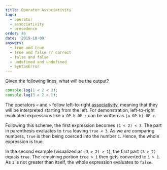 ```yaml
---
title: Operator Associativity
tags:
  - operator
  - associativity
  - precedence
order: 46
date: '2019-10-09'
answers:
  - true and true
  - true and false // correct
  - false and false
  - undefined and undefined
  - SyntaxError
---
```


Given the following lines, what will be the output?

```javascript
console.log(1 < 2 < 3);
console.log(3 > 2 > 1);
```

<!-- explanation -->

The operators `<` and `>` follow left-to-right <a href="https://developer.mozilla.org/en-US/docs/Web/JavaScript/Reference/Operators/Operator_Precedence#Associativity">associativity</a>, meaning that they will be interpreted starting from the left. For demonstration, left-to-right evaluated expressions like `a OP b OP c` can be written as `(a OP b) OP c`.

Following this scheme, the first expression becomes `(1 < 2) < 3`. The part in parenthesis evaluates to `true` leaving `true < 3`. As we are comparing numbers, `true` is then being coerced into the number `1`. Hence, the whole expression is true.

In the second example (visualized as `(3 > 2) > 1`), the first part `(3 > 2)` equals `true`. The remaining portion `true > 1` then gets converted to `1 > 1`. As `1` is not greater than itself, the whole expression evaluates to `false`.
